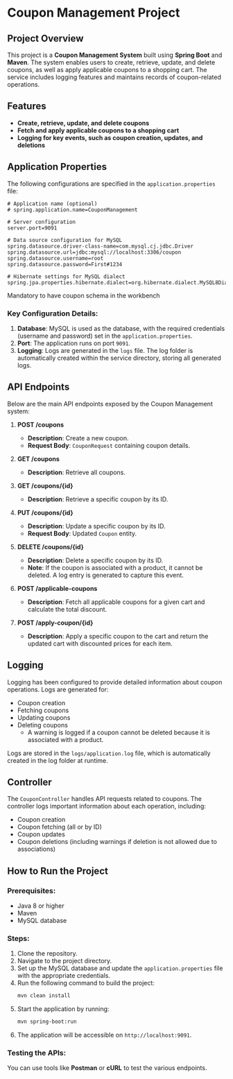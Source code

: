 # Coupon Management Project

## Project Overview
This project is a **Coupon Management System** built using **Spring Boot** and **Maven**. The system enables users to create, retrieve, update, and delete coupons, as well as apply applicable coupons to a shopping cart. The service includes logging features and maintains records of coupon-related operations.

## Features
- **Create, retrieve, update, and delete coupons**
- **Fetch and apply applicable coupons to a shopping cart**
- **Logging for key events, such as coupon creation, updates, and deletions**

## Application Properties
The following configurations are specified in the `application.properties` file:

```properties
# Application name (optional)
# spring.application.name=CouponManagement

# Server configuration
server.port=9091

# Data source configuration for MySQL
spring.datasource.driver-class-name=com.mysql.cj.jdbc.Driver
spring.datasource.url=jdbc:mysql://localhost:3306/coupon
spring.datasource.username=root
spring.datasource.password=First#1234

# Hibernate settings for MySQL dialect
spring.jpa.properties.hibernate.dialect=org.hibernate.dialect.MySQL8Dialect

```
Mandatory to have coupon schema in the workbench
### Key Configuration Details:
1. **Database**: MySQL is used as the database, with the required credentials (username and password) set in the `application.properties`.
2. **Port**: The application runs on port `9091`.
3. **Logging**: Logs are generated in the `logs` file. The log folder is automatically created within the service directory, storing all generated logs.

## API Endpoints
Below are the main API endpoints exposed by the Coupon Management system:

1. **POST /coupons**
   - **Description**: Create a new coupon.
   - **Request Body**: `CouponRequest` containing coupon details.

2. **GET /coupons**
   - **Description**: Retrieve all coupons.
   
3. **GET /coupons/{id}**
   - **Description**: Retrieve a specific coupon by its ID.

4. **PUT /coupons/{id}**
   - **Description**: Update a specific coupon by its ID.
   - **Request Body**: Updated `Coupon` entity.

5. **DELETE /coupons/{id}**
   - **Description**: Delete a specific coupon by its ID.
   - **Note**: If the coupon is associated with a product, it cannot be deleted. A log entry is generated to capture this event.

6. **POST /applicable-coupons**
   - **Description**: Fetch all applicable coupons for a given cart and calculate the total discount.

7. **POST /apply-coupon/{id}**
   - **Description**: Apply a specific coupon to the cart and return the updated cart with discounted prices for each item.

## Logging
Logging has been configured to provide detailed information about coupon operations. Logs are generated for:
- Coupon creation
- Fetching coupons
- Updating coupons
- Deleting coupons
  - A warning is logged if a coupon cannot be deleted because it is associated with a product.

Logs are stored in the `logs/application.log` file, which is automatically created in the log folder at runtime.

## Controller
The `CouponController` handles API requests related to coupons. The controller logs important information about each operation, including:
- Coupon creation
- Coupon fetching (all or by ID)
- Coupon updates
- Coupon deletions (including warnings if deletion is not allowed due to associations)

## How to Run the Project

### Prerequisites:
- Java 8 or higher
- Maven
- MySQL database

### Steps:
1. Clone the repository.
2. Navigate to the project directory.
3. Set up the MySQL database and update the `application.properties` file with the appropriate credentials.
4. Run the following command to build the project:
   ```bash
   mvn clean install
   ```
5. Start the application by running:
   ```bash
   mvn spring-boot:run
   ```
6. The application will be accessible on `http://localhost:9091`.

### Testing the APIs:
You can use tools like **Postman** or **cURL** to test the various endpoints.
